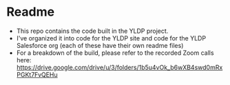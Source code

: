 # Readme
* This repo contains the code built in the YLDP project.
* I've organized it into code for the YLDP site and code for the YLDP Salesforce org (each of these have their own readme files)
* For a breakdown of the build, please refer to the recorded Zoom calls here: https://drive.google.com/drive/u/3/folders/1b5u4vOk_b6wXB4swd0mRxPGKt7FvQEHu